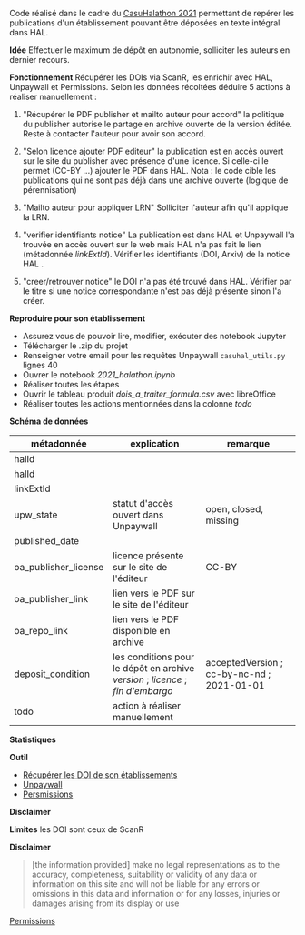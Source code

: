 Code réalisé dans le cadre du [CasuHalathon 2021](https://casuhal2021.sciencesconf.org/resource/page/id/8) permettant de repérer les publications d'un établissement pouvant être déposées en texte intégral dans HAL.

**Idée**
Effectuer le maximum de dépôt en autonomie, solliciter les auteurs en dernier recours.

**Fonctionnement**
Récupérer les DOIs via ScanR, les enrichir avec HAL, Unpaywall et Permissions. Selon les données récoltées déduire 5 actions à réaliser manuellement : 

1. "Récupérer le PDF publisher et mailto auteur pour accord" 
la politique du publisher autorise le partage en archive ouverte de la version éditée. Reste à contacter l'auteur pour avoir son accord.

2.  "Selon licence ajouter PDF editeur"
la publication est en accès ouvert sur le site du publisher avec présence d'une licence. Si celle-ci le permet (CC-BY ...) ajouter le PDF dans HAL. Nota : le code cible les publications qui ne sont pas déjà dans une archive ouverte (logique de pérennisation)

3. "Mailto auteur pour appliquer LRN"
Solliciter l'auteur afin qu'il applique la LRN.

4. "verifier identifiants notice"
La publication est dans HAL et Unpaywall l'a trouvée en accès ouvert sur le web mais HAL n'a pas fait le lien (métadonnée *linkExtId*). Vérifier les identifiants (DOI, Arxiv) de la notice HAL .

5. "creer/retrouver notice"
le DOI n'a pas été trouvé dans HAL. Vérifier par le titre si une notice correspondante n'est pas déjà présente sinon l'a créer.

**Reproduire pour son établissement**
- Assurez vous de pouvoir lire, modifier, exécuter des notebook Jupyter
- Télécharger le .zip du projet
- Renseigner votre email pour les requêtes Unpaywall `casuhal_utils.py` lignes 40
- Ouvrer le notebook  _2021_halathon.ipynb_ 
- Réaliser toutes les étapes
- Ouvrir le tableau produit _dois_a_traiter_formula.csv_ avec libreOffice
- Réaliser toutes les actions mentionnées dans la colonne _todo_

**Schéma de données**

| métadonnée           |     explication                                                              |     remarque                                 |
|----------------------|------------------------------------------------------------------------------|----------------------------------------------|
| halId                |                                                                              |                                              |
| halId                |                                                                              |                                              |
| linkExtId            |                                                                              |                                              |
| upw_state            | statut d'accès ouvert dans Unpaywall                                         | open, closed, missing            |
| published_date       |                                                                              |                                              |
| oa_publisher_license | licence présente sur le site de l'éditeur                                    | CC-BY   |
| oa_publisher_link    | lien vers le PDF sur le site de l'éditeur                                    |  |
| oa_repo_link         | lien vers le PDF disponible en archive                                       |                                              |
| deposit_condition    | les conditions pour le dépôt en archive  _version_ ; _licence_ ; _fin d'embargo_ | acceptedVersion ; cc-by-nc-nd ; 2021-01-01   |
| todo                 | action à réaliser manuellement                                               |                 |

**Statistiques**

**Outil**
- [Récupérer les DOI de son établissements](https://github.com/MinistereSupRecherche/bso/blob/master/notebooks/scanr_utils.py)
- [Unpaywall](https://www.unpaywall.org/)
- [Persmissions](https://shareyourpaper.org/permissions)


**Disclaimer**


**Limites**
les DOI sont ceux de ScanR


**Disclaimer**

> [the information provided] make no legal representations as to the accuracy, completeness, suitability or validity of any data or information on this site and will not be liable for any errors or omissions in this data and information or for any losses, injuries or damages arising from its display or use

[Permissions](https://shareyourpaper.org/permissions/about#disclaimer)

